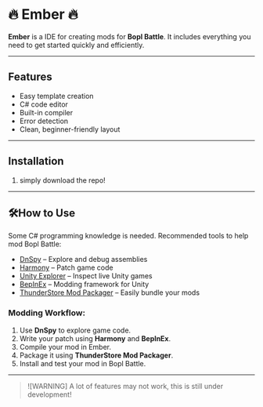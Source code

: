 # 🔥 Ember 🔥

**Ember** is a IDE for creating mods for **Bopl Battle**. It includes everything you need to get started quickly and efficiently.

---

## Features

- Easy template creation
- C# code editor
- Built-in compiler
- Error detection
- Clean, beginner-friendly layout

---

## Installation

1. simply download the repo!

 <!-- 1. Go to the [Download Page](#) *(insert link when available)*.
2. Click **Download**.
3. Run the file and follow the install prompts.
4. Ember will set up everything required for modding.
5. Once finished, click **Finish** and launch Ember.
-->
---

## 🛠How to Use

Some C# programming knowledge is needed. Recommended tools to help mod Bopl Battle:

- [DnSpy](https://github.com/dnSpy/dnSpy) – Explore and debug assemblies
- [Harmony](https://harmony.pardeike.net/articles/intro.html) – Patch game code
- [Unity Explorer](https://github.com/sinai-dev/UnityExplorer) – Inspect live Unity games
- [BepInEx](https://github.com/BepInEx/BepInEx) – Modding framework for Unity
- [ThunderStore Mod Packager](https://abstractmelon.net/thunderstore-packager) – Easily bundle your mods

### Modding Workflow:

1. Use **DnSpy** to explore game code.
2. Write your patch using **Harmony** and **BepInEx**.
3. Compile your mod in Ember.
4. Package it using **ThunderStore Mod Packager**.
5. Install and test your mod in Bopl Battle.

---

> ![WARNING]
>A lot of features may not work, this is still under development!
